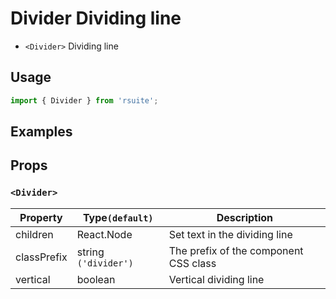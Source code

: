 # Divider Dividing line

* `<Divider>` Dividing line

## Usage

```js
import { Divider } from 'rsuite';
```

## Examples

<!--{demo}-->

## Props

### `<Divider>`

| Property    | Type`(default)`      | Description                           |
| ----------- | -------------------- | ------------------------------------- |
| children    | React.Node           | Set text in the dividing line         |
| classPrefix | string `('divider')` | The prefix of the component CSS class |
| vertical    | boolean              | Vertical dividing line                |
